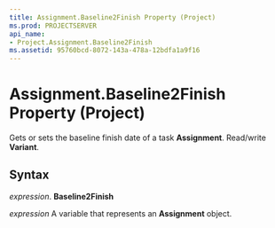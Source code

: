 ```yaml
---
title: Assignment.Baseline2Finish Property (Project)
ms.prod: PROJECTSERVER
api_name:
- Project.Assignment.Baseline2Finish
ms.assetid: 95760bcd-8072-143a-478a-12bdfa1a9f16
---
```



# Assignment.Baseline2Finish Property (Project)

Gets or sets the baseline finish date of a task  **Assignment**. Read/write **Variant**.


## Syntax

 _expression_. **Baseline2Finish**

 _expression_ A variable that represents an **Assignment** object.


